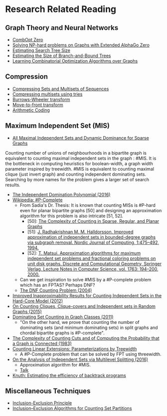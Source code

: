 # Research Related Reading

## Graph Theory and Neural Networks
 - [CombOpt Zero](https://github.com/xuzijian629/combopt-zero)
 - [Solving NP-hard problems on Graphs with Extended AlphaGo Zero](https://arxiv.org/pdf/1905.11623.pdf)
 - [Estimating Search Tree Size](https://www.aaai.org/Papers/Workshops/2006/WS-06-11/WS06-11-005.pdf)
 - [Estimating the Size of Branch-and-Bound Trees](https://opus4.kobv.de/opus4-zib/files/7814/zibreportestimatingSearchTreeSize.pdf)
 - [Learning Combinatorial Optimization Algorithms over Graphs](https://arxiv.org/abs/1704.01665)

## Compression
 - [Compressing Sets and Multisets of Sequences](http://arxiv.org/pdf/1401.6410.pdf)
 - [Compressing multisets using tries](http://www.vincent-gripon.com/files/articles/2012-itw.pdf)
 - [Burrows-Wheeler transform](https://en.wikipedia.org/wiki/Burrows%E2%80%93Wheeler_transform)
 - [Move-to-front transform](https://en.wikipedia.org/wiki/Move-to-front_transform)
 - [Arithmetic Coding](https://en.wikipedia.org/wiki/Arithmetic_coding)

## Maximum Independent Set (MIS)
 - [All Maximal Independent Sets and Dynamic Dominance for Sparse Graphs](http://arxiv.org/pdf/cs/0407036v1.pdf)

Counting number of unions of neighbourhoods in a bipartite graph is equivalent to counting maximal independent sets in the graph : #MIS. It is the bottleneck in computing heuristics for boolean-width, a graph width parameter inspired by treewidth. #MIS is equivalent to counting maximal clique (just invert graph) and counting independent dominating sets. Searching by more names for the problem gives a larger set of search results.

 - [The Independent Domination Polynomial (2016)](https://arxiv.org/pdf/1602.08250.pdf)
 - [Wikipedia: #P-Complete](https://en.wikipedia.org/wiki/Sharp-P-complete)
   - From Sadia's Dr. Thesis: It is known that counting MISs is #P-hard even for planar bipartite graphs [50] and designing an approximation algorithm for this problem is also intricate [51, 52].
     - [50]: [The Complexity of Counting in Sparse, Regular, and Planar Graphs](http://epubs.siam.org/doi/abs/10.1137/S0097539797321602)
     - [51]: [J. Radhakrishnan M. M. Halldorsson. Improved approximation of independent sets in bounded-degree graphs via subgraph removal. Nordic Journal of Computing, 1:475–492, 1994.](https://pdfs.semanticscholar.org/87c3/3c65a183ecdcf362f1d42d28169b092afaad.pdf)
     - [52]: [T. Matsui. Approximation algorithms for maximum independent set problems and fractional coloring problems on unit disk graphs. Discrete and Computational Geometry, Springer Verlag, Lecture Notes in Computer Science, vol. 1763: 194–200, 2000.](https://link.springer.com/chapter/10.1007/978-3-540-46515-7_16)
   - Can we get inspiration to solve #MIS by a #P-complete problem which has an FPTAS? Perhaps DNF?
   - [The DNF Counting Problem (2004)](http://www.cs.cmu.edu/afs/cs/academic/class/15859-f04/www/scribes/lec8.pdf)
 - [Improved Inapproximability Results for Counting Independent Sets in the Hard-Core Model (2012)](https://arxiv.org/pdf/1105.5131.pdf)
 - [On Counting Cliques, Clique-covers and Independent sets in Random Graphs (2015)](https://arxiv.org/pdf/1411.6673.pdf)
 - [Dominating Set Counting in Graph Classes (2011)](http://dopal.cs.uec.ac.jp/okamotoy/PDF/2011/DS.pdf)
   - "On the other hand, we prove that counting the number of dominating sets (and minimum dominating sets) in split
graphs and chordal bipartite graphs is #P-complete".
 - [The Complexity of Counting Cuts and of Computing the Probability that a Graph is Connected (1983)](http://epubs.siam.org/doi/abs/10.1137/0212053)
 - [Counting Linear Extensions: Parameterizations by
Treewidth](http://drops.dagstuhl.de/opus/volltexte/2016/6390/pdf/LIPIcs-ESA-2016-39.pdf)
   - A #P-Complete problem that can be solved by FPT using threewidth.
 - [On the Analysis of Independent Sets via Multilevel Splitting (2016)](https://people.smp.uq.edu.au/RadislavVaisman/papers/IndependentSetsSplitting.pdf)
   - Approximation algorithm for #MIS.
   - [Talk](https://people.smp.uq.edu.au/RadislavVaisman/Talks/is-splitting.pdf)
 - [Knuth: Estimating the efficiency of backtrack programs](https://pdfs.semanticscholar.org/96b4/4e128bc9ef19160b6f6ccf39c4f71f04b96c.pdf)
 
## Miscellaneous Techniques
 - [Inclusion-Exclusion Principle](https://en.wikipedia.org/wiki/Inclusion%E2%80%93exclusion_principle)
 - [Inclusion–Exclusion Algorithms for Counting Set Partitions](http://citeseerx.ist.psu.edu/viewdoc/download?doi=10.1.1.98.1018&rep=rep1&type=pdf)
